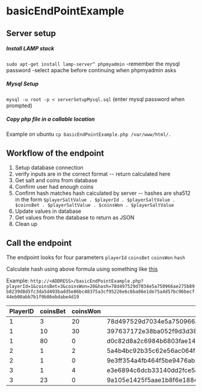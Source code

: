 # basicEndPointExample

## Server setup
##### Install LAMP stack
`sudo apt-get install lamp-server^ phpmyadmin`
-remember the mysql password
-select apache before continuing when phpmyadmin asks
##### Mysql Setup
`mysql -u root -p < serverSetupMysql.sql`
(enter mysql password when prompted)
##### Copy php file in a callable location
Example on ubuntu
`cp basicEndPointExample.php /var/www/html/.`

## Workflow of the endpoint
1. Setup database connection
2. verify inputs are in the correct format
  -- return calculated here
3. Get salt and coins from database
4. Confirm user had enough coins
5. Confirm hash matches hash calculated by server
  -- hashes are sha512 in the form `$playerSaltValue . $playerId . $playerSaltValue . $coinsBet . $playerSaltValue . $coinsWon . $playerSaltValue`
6. Update values in database
7. Get values from the database to return as JSON
8. Clean up

## Call the endpoint
The endpoint looks for four parameters `playerId` `coinsBet` `coinsWon` `hash`

Calculate hash using above formula using something like [this](https://hash.online-convert.com/sha512-generator)

Example:
`http://<ADDRESS>/basicEndPointExample.php?playerId=1&coinsBet=3&coinsWon=20&hash=78d497529d7034e5a750966ae275b89b8239d8d5fc3da5d493badd5e86bc48375a3cf95226e6c6ba86e1de75a4d57bc96becf44eb00abb7b1f9b86ebdabe4d19`

| PlayerID | coinsBet | coinsWon | hash |
|----------|----------|----------|------|
| 1 | 3  | 20 | 78d497529d7034e5a750966ae275b89b8239d8d5fc3da5d493badd5e86bc48375a3cf95226e6c6ba86e1de75a4d57bc96becf44eb00abb7b1f9b86ebdabe4d19 |
| 1 | 10 | 30 | 397637172e38ba052f9d3d38f73a11c5563cbcf19d7d8434d0910f1231777c38611f3cf49a4a69d11a3f90cc55b0039aa2e1d63a950d36ef2dbf63e9607e0f6b|
| 1 | 80 | 0 | d0c82d8a2c6984b6803fae1427bb742994e48c7a8089ddceb1f76f3926e5d2b6376f5771e2e0667c78e857c897d2004670671ed6eff1cb4213723ebca92d7930 |
| 2 | 1  | 2 | 5a4b4bc92b35c62e56ac064f184177fe70d8c882c0155c713ea075a558f39ca35efc77d295d4545de27e0c2c9e96b9ad876a5f19e3f72ef568f50b2219c489a2 |
| 2 | 1  | 0 | 9e3ff354a4fb464f5be9476ab13571c77763e5ed8e26533aa40fa9f902685b15c88ccf39ec683119e1e38c1c5a672b7ef3f23ebd776b852d9a61a96e98dffc20 |
| 3 | 1  | 4 | e3e6894c6dcb33140dd2fce5aeea7705afc95187012f764eaec40fe6c1bf49584ff1c9a3ac219e0416ac6e624790d7e4412863ab46555c95bfdc1861745a2ab5 |
| 3 | 23 | 0 | 9a105e1425f5aae1b8f6e1884a2bd5d59fb44f1168546fdc865cc2dee1417398fb811d238d70ced2089f8f99de44bf435bda78c77c7bf63777cb27b17aacda4f |
